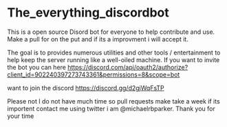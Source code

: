 # The_everything_discordbot

This is a open source Disord bot for everyone to help contribute and use. Make a pull for on the put and if its a improvment i will accept it.

The goal is to provides numerous utilities and other tools / entertainment to help keep the server running like a well-oiled machine. If you want to invite the bot you can here https://discord.com/api/oauth2/authorize?client_id=902240397273743361&permissions=8&scope=bot

want to join the discord https://discord.gg/d2gjWqFsTP

Please not I do not have much time so pull requests make take a week if its importent contact me using twitter i am @michaelrbparker.  Thank you for your time
